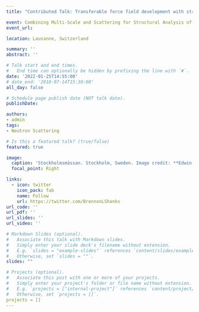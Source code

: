 ```yaml
---
title: "Contributed Talk: Transferable force field development with structure-optimized potential refinement"

event: Combining Multi-Scale and Scattering for Structural Analysis of Complex Systems
event_url: 

location: Lausanne, Switzerland

summary: ''
abstract: ''

# Talk start and end times.
#   End time can optionally be hidden by prefixing the line with `#`.
date: '2022-01-25T14:55:00'
# date_end: '2018-07-14T15:30:00'
all_day: false

# Schedule page publish date (NOT talk date).
publishDate: 

authors:
- admin
tags:
- Neutron Scattering

# Is this a featured talk? (true/false)
featured: true

image:
  caption: 'Stockholmsmässan. Stockholm, Sweden. Image credit: **Edwin Bonilla**'
  focal_point: Right

links:
  - icon: twitter
    icon_pack: fab
    name: Follow
    url: https://twitter.com/BrennonLShanks
url_code: ''
url_pdf: ''
url_slides: ''
url_video: ''

# Markdown Slides (optional).
#   Associate this talk with Markdown slides.
#   Simply enter your slide deck's filename without extension.
#   E.g. `slides = "example-slides"` references `content/slides/example-slides.md`.
#   Otherwise, set `slides = ""`.
slides: ""

# Projects (optional).
#   Associate this post with one or more of your projects.
#   Simply enter your project's folder or file name without extension.
#   E.g. `projects = ["internal-project"]` references `content/project/deep-learning/index.md`.
#   Otherwise, set `projects = []`.
projects = []
---
```


